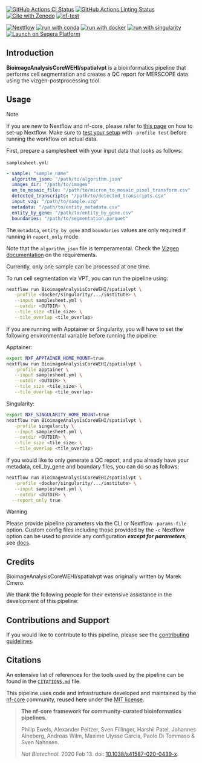 [![GitHub Actions CI Status](https://github.com/BioimageAnalysisCoreWEHI/szpatialsegmentation/actions/workflows/ci.yml/badge.svg)](https://github.com/BioimageAnalysisCoreWEHI/spatialvpt/actions/workflows/ci.yml)
[![GitHub Actions Linting Status](https://github.com/BioimageAnalysisCoreWEHI/spatialvpt/actions/workflows/linting.yml/badge.svg)](https://github.com/BioimageAnalysisCoreWEHI/spatialvpt/actions/workflows/linting.yml)[![Cite with Zenodo](http://img.shields.io/badge/DOI-10.5281/zenodo.XXXXXXX-1073c8?labelColor=000000)](https://doi.org/10.5281/zenodo.XXXXXXX)
[![nf-test](https://img.shields.io/badge/unit_tests-nf--test-337ab7.svg)](https://www.nf-test.com)

[![Nextflow](https://img.shields.io/badge/nextflow%20DSL2-%E2%89%A524.04.0-23aa62.svg)](https://www.nextflow.io/)
[![run with conda](http://img.shields.io/badge/run%20with-conda-3EB049?labelColor=000000&logo=anaconda)](https://docs.conda.io/en/latest/)
[![run with docker](https://img.shields.io/badge/run%20with-docker-0db7ed?labelColor=000000&logo=docker)](https://www.docker.com/)
[![run with singularity](https://img.shields.io/badge/run%20with-singularity-1d355c.svg?labelColor=000000)](https://sylabs.io/docs/)
[![Launch on Seqera Platform](https://img.shields.io/badge/Launch%20%F0%9F%9A%80-Seqera%20Platform-%234256e7)](https://cloud.seqera.io/launch?pipeline=https://github.com/BioimageAnalysisCoreWEHI/spatialvpt)

## Introduction

**BioimageAnalysisCoreWEHI/spatialvpt** is a bioinformatics pipeline that performs cell segmentation and creates a QC report for MERSCOPE data using the vizgen-postprocessing tool.

<!-- TODO nf-core:
   Complete this sentence with a 2-3 sentence summary of what types of data the pipeline ingests, a brief overview of the
   major pipeline sections and the types of output it produces. You're giving an overview to someone new
   to nf-core here, in 15-20 seconds. For an example, see https://github.com/nf-core/rnaseq/blob/master/README.md#introduction
-->

<!-- TODO nf-core: Include a figure that guides the user through the major workflow steps. Many nf-core
     workflows use the "tube map" design for that. See https://nf-co.re/docs/contributing/design_guidelines#examples for examples.   -->
<!-- TODO nf-core: Fill in short bullet-pointed list of the default steps in the pipeline -->

## Usage

> [!NOTE]
> If you are new to Nextflow and nf-core, please refer to [this page](https://nf-co.re/docs/usage/installation) on how to set-up Nextflow. Make sure to [test your setup](https://nf-co.re/docs/usage/introduction#how-to-run-a-pipeline) with `-profile test` before running the workflow on actual data.

First, prepare a samplesheet with your input data that looks as follows:

`samplesheet.yml`:

```yaml
- sample: "sample_name"
  algorithm_json: "/path/to/algorithm.json"
  images_dir: "/path/to/images"
  um_to_mosaic_file: "/path/to/micron_to_mosaic_pixel_transform.csv"
  detected_transcripts: "/path/to/detected_transcripts.csv"
  input_vzg: "/path/to/sample.vzg"
  metadata: "/path/to/entity_metadata.csv"
  entity_by_gene: "/path/to/entity_by_gene.csv"
  boundaries: "/path/to/segmentation.parquet"
```

The `metadata`, `entity_by_gene` and `boundaries` values are only required if running in `report_only` mode.

Note that the `algorithm_json` file is temperamental. Check the [Vizgen documentation](https://vizgen.github.io/vizgen-postprocessing/segmentation_options/json_file_format.html) on the requirements.

Currently, only one sample can be processed at one time.

To run cell segmentation via VPT, you can run the pipeline using:

```bash
nextflow run BioimageAnalysisCoreWEHI/spatialvpt \
   -profile <docker/singularity/.../institute> \
   --input samplesheet.yml \
   --outdir <OUTDIR> \
   --tile_size <tile_size> \
   --tile_overlap <tile_overlap>
```

If you are running with Apptainer or Singularity, you will have to set the following environmental variable before running the pipeline:

Apptainer:

```bash
export NXF_APPTAINER_HOME_MOUNT=true
nextflow run BioimageAnalysisCoreWEHI/spatialvpt \
   -profile apptainer \
   --input samplesheet.yml \
   --outdir <OUTDIR> \
   --tile_size <tile_size> \
   --tile_overlap <tile_overlap>
```

Singularity:

```bash
export NXF_SINGULARITY_HOME_MOUNT=true
nextflow run BioimageAnalysisCoreWEHI/spatialvpt \
   -profile singularity \
   --input samplesheet.yml \
   --outdir <OUTDIR> \
   --tile_size <tile_size> \
   --tile_overlap <tile_overlap>
```

If you would like to only generate a QC report, and you already have your metadata, cell_by_gene and boundary files, you can do so as follows:

```bash
nextflow run BioimageAnalysisCoreWEHI/spatialvpt \
   -profile <docker/singularity/.../institute> \
   --input samplesheet.yml \
   --outdir <OUTDIR> \
  --report_only true
```

> [!WARNING]
> Please provide pipeline parameters via the CLI or Nextflow `-params-file` option. Custom config files including those provided by the `-c` Nextflow option can be used to provide any configuration _**except for parameters**_;
> see [docs](https://nf-co.re/usage/configuration#custom-configuration-files).

## Credits

BioimageAnalysisCoreWEHI/spatialvpt was originally written by Marek Cmero.

We thank the following people for their extensive assistance in the development of this pipeline:

<!-- TODO nf-core: If applicable, make list of people who have also contributed -->

## Contributions and Support

If you would like to contribute to this pipeline, please see the [contributing guidelines](.github/CONTRIBUTING.md).

## Citations

<!-- TODO nf-core: Add citation for pipeline after first release. Uncomment lines below and update Zenodo doi and badge at the top of this file. -->
<!-- If you use BioimageAnalysisCoreWEHI/spatialvpt for your analysis, please cite it using the following doi: [10.5281/zenodo.XXXXXX](https://doi.org/10.5281/zenodo.XXXXXX) -->

<!-- TODO nf-core: Add bibliography of tools and data used in your pipeline -->

An extensive list of references for the tools used by the pipeline can be found in the [`CITATIONS.md`](CITATIONS.md) file.

This pipeline uses code and infrastructure developed and maintained by the [nf-core](https://nf-co.re) community, reused here under the [MIT license](https://github.com/nf-core/tools/blob/master/LICENSE).

> **The nf-core framework for community-curated bioinformatics pipelines.**
>
> Philip Ewels, Alexander Peltzer, Sven Fillinger, Harshil Patel, Johannes Alneberg, Andreas Wilm, Maxime Ulysse Garcia, Paolo Di Tommaso & Sven Nahnsen.
>
> _Nat Biotechnol._ 2020 Feb 13. doi: [10.1038/s41587-020-0439-x](https://dx.doi.org/10.1038/s41587-020-0439-x).
